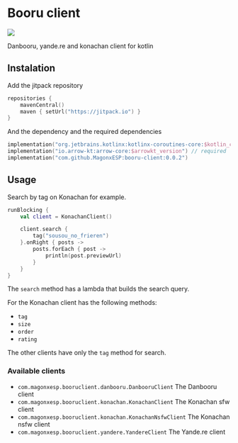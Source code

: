 # Booru client
[![](https://jitpack.io/v/MagonxESP/booru-client.svg)](https://jitpack.io/#MagonxESP/booru-client)

Danbooru, yande.re and konachan client for kotlin

## Instalation

Add the jitpack repository

```kotlin
repositories {
	mavenCentral()
	maven { setUrl("https://jitpack.io") }
}
```

And the dependency and the required dependencies

```kotlin
implementation("org.jetbrains.kotlinx:kotlinx-coroutines-core:$kotlin_corroutines_version") // required
implementation("io.arrow-kt:arrow-core:$arrowkt_version") // required
implementation("com.github.MagonxESP:booru-client:0.0.2")
```

## Usage

Search by tag on Konachan for example.

```kotlin
runBlocking {
    val client = KonachanClient()

    client.search {
        tag("sousou_no_frieren")
    }.onRight { posts ->
        posts.forEach { post ->
            println(post.previewUrl)
        }
    }
}

```

The `search` method has a lambda that builds the search query.

For the Konachan client has the following methods:
* `tag`
* `size`
* `order`
* `rating`

The other clients have only the `tag` method for search.

### Available clients

* `com.magonxesp.booruclient.danbooru.DanbooruClient` The Danbooru client
* `com.magonxesp.booruclient.konachan.KonachanClient` The Konachan sfw client
* `com.magonxesp.booruclient.konachan.KonachanNsfwClient` The Konachan nsfw client
* `com.magonxesp.booruclient.yandere.YandereClient` The Yande.re client
